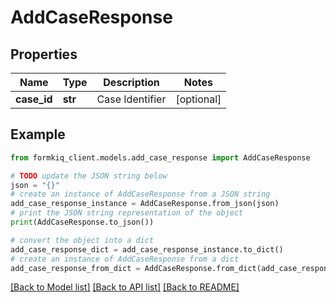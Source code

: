 # AddCaseResponse


## Properties

Name | Type | Description | Notes
------------ | ------------- | ------------- | -------------
**case_id** | **str** | Case Identifier | [optional] 

## Example

```python
from formkiq_client.models.add_case_response import AddCaseResponse

# TODO update the JSON string below
json = "{}"
# create an instance of AddCaseResponse from a JSON string
add_case_response_instance = AddCaseResponse.from_json(json)
# print the JSON string representation of the object
print(AddCaseResponse.to_json())

# convert the object into a dict
add_case_response_dict = add_case_response_instance.to_dict()
# create an instance of AddCaseResponse from a dict
add_case_response_from_dict = AddCaseResponse.from_dict(add_case_response_dict)
```
[[Back to Model list]](../README.md#documentation-for-models) [[Back to API list]](../README.md#documentation-for-api-endpoints) [[Back to README]](../README.md)


